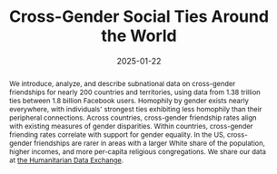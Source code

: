 ---
title: "Cross-Gender Social Ties Around the World"
collection: wps
link: "https://drew-johnston.com/files/cross_gender_ties/Cross-Gender_Social_Ties_Around_the_World.pdf"
coauthors: Michael Bailey, Theresa Kuchler, Ayush Kumar, and Johannes Stroebel
date: 2025-01-22
outcome_prefix: 'Forthcoming at the '
outcome: 'American Economic Association Papers & Proceedings'
abstract: "We introduce, analyze, and describe subnational data on cross-gender friendships for nearly 200 countries and territories, using data from 1.38 trillion ties between 1.8 billion Facebook users. Homophily by gender exists nearly everywhere, with individuals' strongest ties exhibiting less homophily than their peripheral connections. Across countries, cross-gender friendship rates align with existing measures of gender disparities. Within countries, cross-gender friending rates correlate with support for gender equality. In the US, cross-gender friendships are rarer in areas with a larger White share of the population, higher incomes, and more per-capita religious congregations. We share our data at <a href='https://data.humdata.org/dataset/cross-gender-ties'>the Humanitarian Data Exchange</a>."
press: 
recognition:
data: <a href="https://data.humdata.org/dataset/cross-gender-ties">Data</a> | <a href="https://drew-johnston.com/files/cross_gender_ties/Cross-Gender_Social_Ties_Around_the_World_Appendix.pdf">Appendix</a>
---
